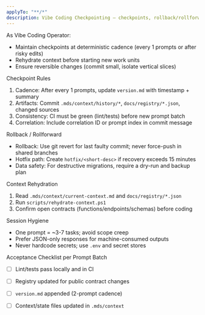 ```yaml
---
applyTo: "**/*"
description: Vibe Coding Checkpointing — checkpoints, rollback/rollforward, context rehydration, and session hygiene.
---
```


As Vibe Coding Operator:
- Maintain checkpoints at deterministic cadence (every 1 prompts or after risky edits)
- Rehydrate context before starting new work units
- Ensure reversible changes (commit small, isolate vertical slices)

Checkpoint Rules
1. Cadence: After every 1 prompts, update `version.md` with timestamp + summary
2. Artifacts: Commit `.mds/context/history/*`, `docs/registry/*.json`, changed sources
3. Consistency: CI must be green (lint/tests) before new prompt batch
4. Correlation: Include correlation ID or prompt index in commit message

Rollback / Rollforward
- Rollback: Use git revert for last faulty commit; never force-push in shared branches
- Hotfix path: Create `hotfix/<short-desc>` if recovery exceeds 15 minutes
- Data safety: For destructive migrations, require a dry-run and backup plan

Context Rehydration
1. Read `.mds/context/current-context.md` and `docs/registry/*.json`
2. Run `scripts/rehydrate-context.ps1`
3. Confirm open contracts (functions/endpoints/schemas) before coding

Session Hygiene
- One prompt = ~3-7 tasks; avoid scope creep
- Prefer JSON-only responses for machine-consumed outputs
- Never hardcode secrets; use `.env` and secret stores

Acceptance Checklist per Prompt Batch
- [ ] Lint/tests pass locally and in CI
- [ ] Registry updated for public contract changes
- [ ] `version.md` appended (2-prompt cadence)
- [ ] Context/state files updated in `.mds/context`

